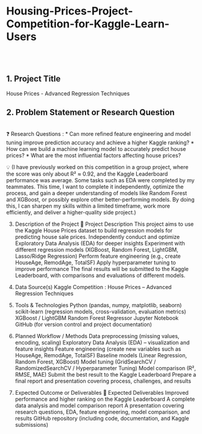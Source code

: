 # Housing-Prices-Project-Competition-for-Kaggle-Learn-Users
</br>
</br>

## 1. Project Title
House Prices - Advanced Regression Techniques

## 2. Problem Statement or Research Question
</br>
❓ Research Questions : 
 * Can more refined feature engineering and model tuning improve prediction accuracy and achieve a higher Kaggle ranking?
 * How can we build a machine learning model to accurately predict house prices?
 * What are the most influential factors affecting house prices?

💡 (I have previously worked on this competition in a group project, where the score was only about R² ≈ 0.92, and the Kaggle Leaderboard performance was average. Some tasks such as EDA were completed by my teammates. This time, I want to complete it independently, optimize the process, and gain a deeper understanding of models like Random Forest and XGBoost, or possibly explore other better-performing models. By doing this, I can sharpen my skills within a limited timeframe, work more efficiently, and deliver a higher-quality side project.)

3. Description of the Project
📝 Project Description
 This project aims to use the Kaggle House Prices dataset to build regression models for predicting house sale prices.
Independently conduct and optimize Exploratory Data Analysis (EDA) for deeper insights
Experiment with different regression models (XGBoost, Random Forest, LightGBM, Lasso/Ridge Regression)
Perform feature engineering (e.g., create HouseAge, RemodAge, TotalSF)
Apply hyperparameter tuning to improve performance
The final results will be submitted to the Kaggle Leaderboard, with comparisons and evaluations of different models.

4. Data Source(s)
Kaggle Competition : House Prices – Advanced Regression Techniques

5. Tools & Technologies
Python (pandas, numpy, matplotlib, seaborn)
scikit-learn (regression models, cross-validation, evaluation metrics)
XGBoost / LightGBM
Random Forest Regressor
Jupyter Notebook
GitHub (for version control and project documentation)

6. Planned Workflow / Methods
Data preprocessing (missing values, encoding, scaling)
Exploratory Data Analysis (EDA) – visualization and feature insights
Feature engineering (create new variables such as HouseAge, RemodAge, TotalSF)
Baseline models (Linear Regression, Random Forest, XGBoost)
Model tuning (GridSearchCV / RandomizedSearchCV / Hyperparameter Tuning)
Model comparison (R², RMSE, MAE)
Submit the best result to the Kaggle Leaderboard
Prepare a final report and presentation covering process, challenges, and results

7. Expected Outcome or Deliverables
🎯 Expected Deliverables
Improved performance and higher ranking on the Kaggle Leaderboard
A complete data analysis and model comparison report
A presentation covering research questions, EDA, feature engineering, model comparison, and results
GitHub repository (including code, documentation, and Kaggle submissions)

